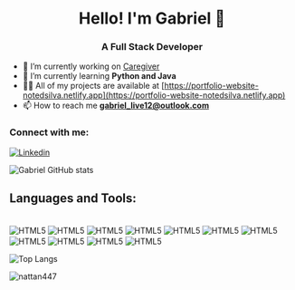 <h1 align="center">Hello! I'm Gabriel 🚀</h1>
<h3 align="center">A Full Stack Developer</h3>

- 🔭 I’m currently working on [Caregiver](https://github.com/NotedSilva/Caregiver-Website)
- 🌱 I’m currently learning **Python and Java**
- 👨‍💻 All of my projects are available at [https://portfolio-website-notedsilva.netlify.app](https://portfolio-website-notedsilva.netlify.app)
- 📫 How to reach me **gabriel_live12@outlook.com**


<h3 align="left">Connect with me:</h3>

[![Linkedin](https://img.shields.io/badge/LinkedIn-0077B5?style=for-the-badge&logo=linkedin&logoColor=white)](https://www.linkedin.com/in/notedsilva/)

![Gabriel GitHub stats](https://github-readme-stats.vercel.app/api?username=NotedSilva&show_icons=true&theme=dracula)

## Languages and Tools:

<div style="display: inline-block"><br/>
    <img align="center" alt="HTML5" src="https://img.shields.io/badge/HTML5-E34F26?style=for-the-badge&logo=html5&logoColor=white">
    <img align="center" alt="HTML5" src="https://img.shields.io/badge/CSS3-1572B6?style=for-the-badge&logo=css3&logoColor=white">
    <img align="center" alt="HTML5" src="https://img.shields.io/badge/JavaScript-F7DF1E?style=for-the-badge&logo=javascript&logoColor=black">
    <img align="center" alt="HTML5" src="https://img.shields.io/badge/React-20232A?style=for-the-badge&logo=react&logoColor=61DAFB">
    <img align="center" alt="HTML5" src="https://img.shields.io/badge/Python-14354C?style=for-the-badge&logo=python&logoColor=white">
    <img align="center" alt="HTML5" src="https://img.shields.io/badge/PHP-777BB4?style=for-the-badge&logo=php&logoColor=white">
    <img align="center" alt="HTML5" src="https://img.shields.io/badge/MySQL-00000F?style=for-the-badge&logo=mysql&logoColor=white">
    <img align="center" alt="HTML5" src="https://img.shields.io/badge/React_Native-20232A?style=for-the-badge&logo=react&logoColor=61DAFB">
    <img align="center" alt="HTML5" src="https://img.shields.io/badge/GitHub-100000?style=for-the-badge&logo=github&logoColor=white">
    <img align="center" alt="HTML5" src="https://img.shields.io/badge/Laravel-FF2D20?style=for-the-badge&logo=laravel&logoColor=white">
    <img align="center" alt="HTML5" src="https://img.shields.io/badge/C%23-239120?style=for-the-badge&logo=c-sharp&logoColor=white">
</div>

<br>

![Top Langs](https://github-readme-stats.vercel.app/api/top-langs/?username=NotedSilva&layout=compact)

<p><img align="center" src="https://github-readme-streak-stats.herokuapp.com/?user=NotedSilva" alt="nattan447" /></p>
